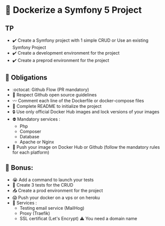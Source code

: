 
# :notebook_with_decorative_cover: Dockerize  a Symfony 5 Project

## TP
- :heavy_check_mark: Create a Symfony project with 1 simple CRUD or Use an existing Symfony Project
- :heavy_check_mark: Create a development environment for the project
- :heavy_check_mark: Create a preprod environment for the project

## :red_circle: Obligations
- :octocat: Github Flow (PR mandatory)
- :open_book: Respect Github open source guidelines
- :wavy_dash: Comment each line of the Dockerfile or docker-compose files
- :100: Complete README  to initialize the project
- :lock: Use only official Docker Hub images and lock versions of your images
- :no_entry: Mandatory services :
	- Php
	- Composer
	- Database
	- Apache or Nginx
- :envelope_with_arrow: Push your image on Docker Hub or Github (follow the mandatory rules for each platform)

## :gift: Bonus:
- :sob: Add a command to launch your tests
- :see_no_evil: Create 3 tests for the CRUD
- :outbox_tray: Create a prod environment for the project
- :scream: Push your docker on a vps or on heroku 
- :muscle: Services :
	- Testing email service (MailHog)
	- Proxy (Traefik)
	- SSL certificat (Let's Encrypt) :warning: You need a domain name